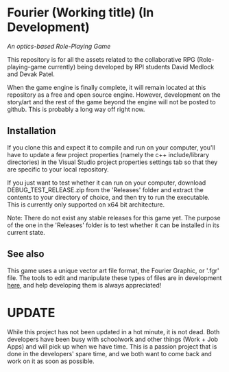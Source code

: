 # Fourier (Working title) (In Development)
*An optics-based Role-Playing Game*

This repository is for all the assets related to the collaborative RPG (Role-playing-game currently) being developed by RPI students David Medlock and Devak Patel.

When the game engine is finally complete, it will remain located at this repository as a free and open source engine. However, development on the story/art and the rest of the game beyond the engine will not be posted to github. This is probably a long way off right now.
## Installation
If you clone this and expect it to compile and run on your computer, you'll have to update a few project properties (namely the c++ include/library directories) in the Visual Studio project properties settings tab so that they are specific to your local repository.

If you just want to test whether it can run on your computer, download DEBUG_TEST_RELEASE.zip from the 'Releases' folder and extract the contents to your directory of choice, and then try to run the executable. This is currently only supported on x64 bit architecture.

Note: There do not exist any stable releases for this game yet. The purpose of the one in the 'Releases' folder is to test whether it can be installed in its current state.

## See also
This game uses a unique vector art file format, the Fourier Graphic, or '.fgr' file. The tools to edit and manipulate these types of files are in development [here](https://github.com/Metalsofa/FGR-Suite), and help developing them is always appreciated!


# UPDATE

While this project has not been updated in a hot minute, it is not dead. Both developers have been busy with schoolwork and other things (Work + Job Apps) and will pick up when we have time. This is a passion project that is done in the developers' spare time, and we both want to come back and work on it as soon as possible.
